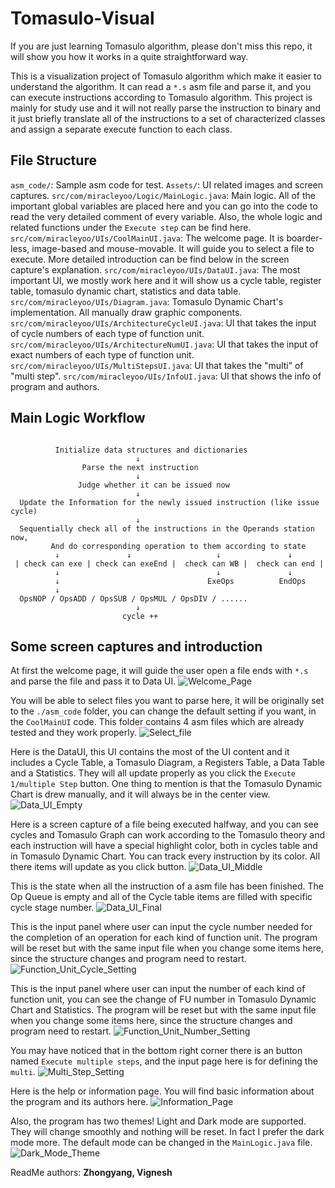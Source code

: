 # Tomasulo-Visual

If you are just learning Tomasulo algorithm, please don't miss this repo, it will show you how it works in a quite straightforward way. 

This is a visualization project of Tomasulo algorithm which make it easier to understand the algorithm. It can read a `*.s` asm file and parse it, and you can execute instructions according to Tomasulo algorithm. This project is mainly for study use and it will not really parse the instruction to binary and it just briefly translate all of the instructions to a set of characterized classes and assign a separate execute function to each class. 

## File Structure

`asm_code/`: Sample asm code for test.
`Assets/`: UI related images and screen captures.
`src/com/miracleyoo/Logic/MainLogic.java`: Main logic. All of the important global variables are placed here and you can go into the code to read the very detailed comment of every variable. Also, the whole logic and related functions under the `Execute step` can be find here.
`src/com/miracleyoo/UIs/CoolMainUI.java`: The welcome page. It is boarder-less, image-based and mouse-movable. It will guide you to select a file to execute. More detailed introduction can be find below in the screen capture's explanation.
`src/com/miracleyoo/UIs/DataUI.java`: The most important UI, we mostly work here and it will show us a cycle table, register table, tomasulo dynamic chart, statistics and data table.
`src/com/miracleyoo/UIs/Diagram.java`: Tomasulo Dynamic Chart's implementation. All manually draw graphic components.
`src/com/miracleyoo/UIs/ArchitectureCycleUI.java`: UI that takes the input of cycle numbers of each type of function unit.
`src/com/miracleyoo/UIs/ArchitectureNumUI.java`: UI that takes the input of exact numbers of each type of function unit.
`src/com/miracleyoo/UIs/MultiStepsUI.java`: UI that takes the "multi" of "multi step".
`src/com/miracleyoo/UIs/InfoUI.java`: UI that shows the info of program and authors.

## Main Logic Workflow

```

          Initialize data structures and dictionaries
                            ↓
                Parse the next instruction
                            ↓
               Judge whether it can be issued now
                            ↓
  Update the Information for the newly issued instruction (like issue cycle)
                            ↓
  Sequentially check all of the instructions in the Operands station now,
         And do corresponding operation to them according to state
          ↓               ↓                   ↓               ↓
 | check can exe | check can exeEnd |  check can WB |  check can end |
          ↓                                   ↓               ↓
          ↓                                 ExeOps          EndOps
          ↓
  OpsNOP / OpsADD / OpsSUB / OpsMUL / OpsDIV / ......
                            ↓
                         cycle ++
```

## Some screen captures and introduction

At first the welcome page, it will guide the user open a file ends with `*.s` and parse the file and pass it to Data UI.
![Welcome_Page](./Assets/Screen_Capture/Welcome_Page.png)

You will be able to select files you want to parse here, it will be originally set to the `./asm_code` folder, you can change the default setting if you want, in the `CoolMainUI` code. This folder contains 4 asm files which are already tested and they work properly.
![Select_file](./Assets/Screen_Capture/Select_file.png)

Here is the DataUI, this UI contains the most of the UI content and it includes a Cycle Table, a Tomasulo Diagram, a Registers Table, a Data Table and a Statistics. They will all update properly as you click the `Execute 1/multiple Step` button. One thing to mention is that the Tomasulo Dynamic Chart is drew manually, and it will always be in the center view. 
![Data_UI_Empty](./Assets/Screen_Capture/Data_UI_Empty.png)

Here is a screen capture of a file being executed halfway, and you can see cycles and Tomasulo Graph can work according to the Tomasulo theory and each instruction will have a special highlight color, both in cycles table and in Tomasulo Dynamic Chart. You can track every instruction by its color. All there items will update as you click button.
![Data_UI_Middle](./Assets/Screen_Capture/Data_UI_Middle.png)

This is the state when all the instruction of a asm file has been finished. The Op Queue is empty and all of the Cycle table items are filled with specific cycle stage number.
![Data_UI_Final](./Assets/Screen_Capture/Data_UI_Final.png)

This is the input panel where user can input the cycle number needed for the completion of an operation for each kind of function unit. The program will be reset but with the same input file when you change some items here, since the structure changes and program need to restart.
![Function_Unit_Cycle_Setting](./Assets/Screen_Capture/Function_Unit_Cycle_Setting.png)

This is the input panel where user can input the number of each kind of function unit, you can see the change of FU number in Tomasulo Dynamic Chart and Statistics. The program will be reset but with the same input file when you change some items here, since the structure changes and program need to restart.
![Function_Unit_Number_Setting](./Assets/Screen_Capture/Function_Unit_Number_Setting.png)

You may have noticed that in the bottom right corner there is an button named `Execute multiple steps`, and the input page here is for defining the `multi`.
![Multi_Step_Setting](./Assets/Screen_Capture/Multi_Step_Setting.png)

Here is the help or information page. You will find basic information about the program and its authors here.
![Information_Page](./Assets/Screen_Capture/Information_Page.png)

Also, the program has two themes! Light and Dark mode are supported. They will change smoothly and nothing will be reset. In fact I prefer the dark mode more. The default mode can be changed in the `MainLogic.java` file.
![Dark_Mode_Theme](./Assets/Screen_Capture/Dark_Mode_Theme.png)

ReadMe authors: **Zhongyang, Vignesh**



